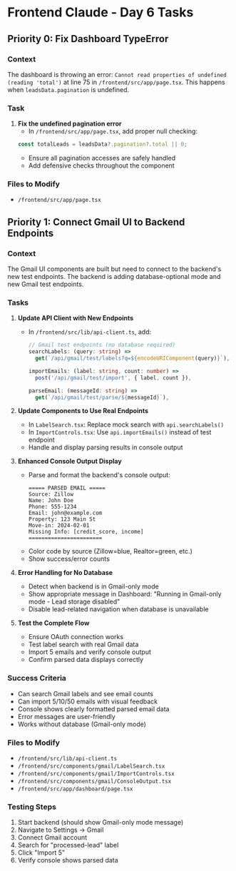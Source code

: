 # Frontend Claude - Day 6 Tasks

## Priority 0: Fix Dashboard TypeError

### Context
The dashboard is throwing an error: `Cannot read properties of undefined (reading 'total')` at line 75 in `/frontend/src/app/page.tsx`. This happens when `leadsData.pagination` is undefined.

### Task
1. **Fix the undefined pagination error**
   - In `/frontend/src/app/page.tsx`, add proper null checking:
   ```typescript
   const totalLeads = leadsData?.pagination?.total || 0;
   ```
   - Ensure all pagination accesses are safely handled
   - Add defensive checks throughout the component

### Files to Modify
- `/frontend/src/app/page.tsx`

## Priority 1: Connect Gmail UI to Backend Endpoints

### Context
The Gmail UI components are built but need to connect to the backend's new test endpoints. The backend is adding database-optional mode and new Gmail test endpoints.

### Tasks

1. **Update API Client with New Endpoints**
   - In `/frontend/src/lib/api-client.ts`, add:
     ```typescript
     // Gmail test endpoints (no database required)
     searchLabels: (query: string) => 
       get(`/api/gmail/test/labels?q=${encodeURIComponent(query)}`),
     
     importEmails: (label: string, count: number) =>
       post('/api/gmail/test/import', { label, count }),
     
     parseEmail: (messageId: string) =>
       get(`/api/gmail/test/parse/${messageId}`),
     ```

2. **Update Components to Use Real Endpoints**
   - In `LabelSearch.tsx`: Replace mock search with `api.searchLabels()`
   - In `ImportControls.tsx`: Use `api.importEmails()` instead of test endpoint
   - Handle and display parsing results in console output

3. **Enhanced Console Output Display**
   - Parse and format the backend's console output:
     ```
     ===== PARSED EMAIL =====
     Source: Zillow
     Name: John Doe
     Phone: 555-1234
     Email: john@example.com
     Property: 123 Main St
     Move-in: 2024-02-01
     Missing Info: [credit_score, income]
     =======================
     ```
   - Color code by source (Zillow=blue, Realtor=green, etc.)
   - Show success/error counts

4. **Error Handling for No Database**
   - Detect when backend is in Gmail-only mode
   - Show appropriate message in Dashboard: "Running in Gmail-only mode - Lead storage disabled"
   - Disable lead-related navigation when database is unavailable

5. **Test the Complete Flow**
   - Ensure OAuth connection works
   - Test label search with real Gmail data
   - Import 5 emails and verify console output
   - Confirm parsed data displays correctly

### Success Criteria
- Can search Gmail labels and see email counts
- Can import 5/10/50 emails with visual feedback
- Console shows clearly formatted parsed email data
- Error messages are user-friendly
- Works without database (Gmail-only mode)

### Files to Modify
- `/frontend/src/lib/api-client.ts`
- `/frontend/src/components/gmail/LabelSearch.tsx`
- `/frontend/src/components/gmail/ImportControls.tsx`
- `/frontend/src/components/gmail/ConsoleOutput.tsx`
- `/frontend/src/app/dashboard/page.tsx`

### Testing Steps
1. Start backend (should show Gmail-only mode message)
2. Navigate to Settings → Gmail
3. Connect Gmail account
4. Search for "processed-lead" label
5. Click "Import 5"
6. Verify console shows parsed data